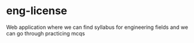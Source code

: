 # eng-license
Web application where we can find syllabus for engineering fields and we can go through practicing mcqs
